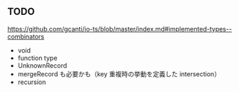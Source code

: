 ## TODO

https://github.com/gcanti/io-ts/blob/master/index.md#implemented-types--combinators

-   void
-   function type
-   UnknownRecord
-   mergeRecord も必要かも（key 重複時の挙動を定義した intersection）
-   recursion
